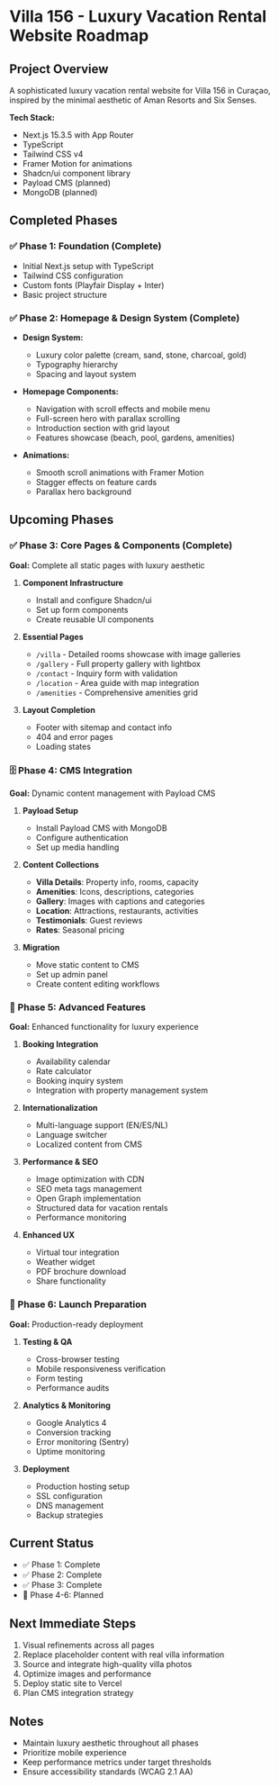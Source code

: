 # Villa 156 - Luxury Vacation Rental Website Roadmap

## Project Overview
A sophisticated luxury vacation rental website for Villa 156 in Curaçao, inspired by the minimal aesthetic of Aman Resorts and Six Senses.

**Tech Stack:**
- Next.js 15.3.5 with App Router
- TypeScript
- Tailwind CSS v4
- Framer Motion for animations
- Shadcn/ui component library
- Payload CMS (planned)
- MongoDB (planned)

## Completed Phases

### ✅ Phase 1: Foundation (Complete)
- Initial Next.js setup with TypeScript
- Tailwind CSS configuration
- Custom fonts (Playfair Display + Inter)
- Basic project structure

### ✅ Phase 2: Homepage & Design System (Complete)
- **Design System:**
  - Luxury color palette (cream, sand, stone, charcoal, gold)
  - Typography hierarchy
  - Spacing and layout system
  
- **Homepage Components:**
  - Navigation with scroll effects and mobile menu
  - Full-screen hero with parallax scrolling
  - Introduction section with grid layout
  - Features showcase (beach, pool, gardens, amenities)
  
- **Animations:**
  - Smooth scroll animations with Framer Motion
  - Stagger effects on feature cards
  - Parallax hero background

## Upcoming Phases

### ✅ Phase 3: Core Pages & Components (Complete)
**Goal:** Complete all static pages with luxury aesthetic

1. **Component Infrastructure**
   - Install and configure Shadcn/ui
   - Set up form components
   - Create reusable UI components

2. **Essential Pages**
   - `/villa` - Detailed rooms showcase with image galleries
   - `/gallery` - Full property gallery with lightbox
   - `/contact` - Inquiry form with validation
   - `/location` - Area guide with map integration
   - `/amenities` - Comprehensive amenities grid

3. **Layout Completion**
   - Footer with sitemap and contact info
   - 404 and error pages
   - Loading states

### 🗄️ Phase 4: CMS Integration
**Goal:** Dynamic content management with Payload CMS

1. **Payload Setup**
   - Install Payload CMS with MongoDB
   - Configure authentication
   - Set up media handling

2. **Content Collections**
   - **Villa Details**: Property info, rooms, capacity
   - **Amenities**: Icons, descriptions, categories
   - **Gallery**: Images with captions and categories
   - **Location**: Attractions, restaurants, activities
   - **Testimonials**: Guest reviews
   - **Rates**: Seasonal pricing

3. **Migration**
   - Move static content to CMS
   - Set up admin panel
   - Create content editing workflows

### 🚀 Phase 5: Advanced Features
**Goal:** Enhanced functionality for luxury experience

1. **Booking Integration**
   - Availability calendar
   - Rate calculator
   - Booking inquiry system
   - Integration with property management system

2. **Internationalization**
   - Multi-language support (EN/ES/NL)
   - Language switcher
   - Localized content from CMS

3. **Performance & SEO**
   - Image optimization with CDN
   - SEO meta tags management
   - Open Graph implementation
   - Structured data for vacation rentals
   - Performance monitoring

4. **Enhanced UX**
   - Virtual tour integration
   - Weather widget
   - PDF brochure download
   - Share functionality

### 🎯 Phase 6: Launch Preparation
**Goal:** Production-ready deployment

1. **Testing & QA**
   - Cross-browser testing
   - Mobile responsiveness verification
   - Form testing
   - Performance audits

2. **Analytics & Monitoring**
   - Google Analytics 4
   - Conversion tracking
   - Error monitoring (Sentry)
   - Uptime monitoring

3. **Deployment**
   - Production hosting setup
   - SSL configuration
   - DNS management
   - Backup strategies

## Current Status
- ✅ Phase 1: Complete
- ✅ Phase 2: Complete
- ✅ Phase 3: Complete
- 📅 Phase 4-6: Planned

## Next Immediate Steps
1. Visual refinements across all pages
2. Replace placeholder content with real villa information
3. Source and integrate high-quality villa photos
4. Optimize images and performance
5. Deploy static site to Vercel
6. Plan CMS integration strategy

## Notes
- Maintain luxury aesthetic throughout all phases
- Prioritize mobile experience
- Keep performance metrics under target thresholds
- Ensure accessibility standards (WCAG 2.1 AA)